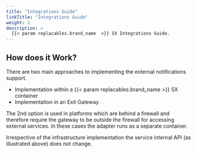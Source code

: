 ```yaml
---
title: "Integrations Guide"
linkTitle: "Integrations Guide"
weight: 2
description: >
  {{< param replacables.brand_name  >}} SX Integrations Guide.
---
```


## How does it Work?

There are two main approaches to implementing the external notifications support.

* Implementation within a {{< param replacables.brand_name  >}} SX container
* Implementation in an Exit Gateway

The 2nd option is used in platforms which are behind a firewall and therefore require the gateway to be outside the firewall for accessing external services. In these cases the adapter runs as a separate container. 

Irrespective of the infrastructure implementation the service internal API (as illustrated above) does not change.
